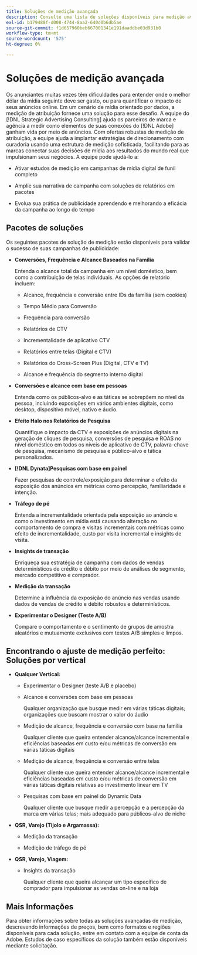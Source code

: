 ```yaml
---
title: Soluções de medição avançada
description: Consulte uma lista de soluções disponíveis para medição avançada.
exl-id: b179488f-d008-4744-8aa2-640d0b6db5ae
source-git-commit: f1d657960beb667001341e191daaddbe03d931b0
workflow-type: tm+mt
source-wordcount: '575'
ht-degree: 0%

---
```


# Soluções de medição avançada

Os anunciantes muitas vezes têm dificuldades para entender onde o melhor dólar da mídia seguinte deve ser gasto, ou para quantificar o impacto de seus anúncios online. Em um cenário de mídia orientado por dados, a medição de atribuição fornece uma solução para esse desafio. A equipe do [!DNL Strategic Advertising Consulting] ajuda os parceiros de marca e agência a medir como elementos de suas conexões do [!DNL Adobe] ganham vida por meio de anúncios. Com ofertas robustas de medição de atribuição, a equipe ajuda a implantar estratégias de direcionamento com curadoria usando uma estrutura de medição sofisticada, facilitando para as marcas conectar suas decisões de mídia aos resultados do mundo real que impulsionam seus negócios. A equipe pode ajudá-lo a:

* Ativar estudos de medição em campanhas de mídia digital de funil completo

* Amplie sua narrativa de campanha com soluções de relatórios em pacotes

* Evolua sua prática de publicidade aprendendo e melhorando a eficácia da campanha ao longo do tempo

## Pacotes de soluções

Os seguintes pacotes de solução de medição estão disponíveis para validar o sucesso de suas campanhas de publicidade:

* **Conversões, Frequência e Alcance Baseados na Família**

  Entenda o alcance total da campanha em um nível doméstico, bem como a contribuição de telas individuais. As opções de relatório incluem:

   * Alcance, frequência e conversão entre IDs da família (sem cookies)

     <!-- Hide for now * Quantify unique/incremental reach, overlap, and conversions at a household level by cookieless ID type (RampID, ID5) across multiple environments, including connected TV (CTV) and digital (desktop, mobile, native, and audio). -->

     <!-- Hide for now * Prove the effectiveness of testing cookieless IDs in finding incremental reach relative to cookie-based segments. -->

   * Tempo Médio para Conversão

   * Frequência para conversão

   * Relatórios de CTV

   * Incrementalidade de aplicativo CTV

   * Relatórios entre telas (Digital e CTV)

   * Relatórios do Cross-Screen Plus (Digital, CTV e TV)

   * Alcance e frequência do segmento interno digital

* **Conversões e alcance com base em pessoas**

  Entenda como os públicos-alvo e as táticas se sobrepõem no nível da pessoa, incluindo exposições em vários ambientes digitais, como desktop, dispositivo móvel, nativo e áudio.

  <!-- Hide for now * **Cross-ID People-Based Reach**

      Quantify the unique reach and overlap between cookies and RampIDs, as well as the cost per metric by ID type. Prove the effectiveness of testing RampIDs in finding incremental reach relative to cookie-based segments across multiple digital environments, such as desktop, mobile, native, and audio. -->

* **Efeito Halo nos Relatórios de Pesquisa**

  Quantifique o impacto da CTV e exposições de anúncios digitais na geração de cliques de pesquisa, conversões de pesquisa e ROAS no nível doméstico em todos os níveis de aplicativo de CTV, palavra-chave de pesquisa, mecanismo de pesquisa e público-alvo e tática personalizados.


* **[!DNL Dynata]Pesquisas com base em painel**

  Fazer pesquisas de controle/exposição para determinar o efeito da exposição dos anúncios em métricas como percepção, familiaridade e intenção.

* **Tráfego de pé**

  Entenda a incrementalidade orientada pela exposição ao anúncio e como o investimento em mídia está causando alteração no comportamento de compra e visitas incrementais com métricas como efeito de incrementalidade, custo por visita incremental e insights de visita.

* **Insights de transação**

  Enriqueça sua estratégia de campanha com dados de vendas determinísticos de crédito e débito por meio de análises de segmento, mercado competitivo e comprador.

* **Medição da transação**

  Determine a influência da exposição do anúncio nas vendas usando dados de vendas de crédito e débito robustos e determinísticos.

* **Experimentar o Designer (Teste A/B)**

  Compare o comportamento e o sentimento de grupos de amostra aleatórios e mutuamente exclusivos com testes A/B simples e limpos.

## Encontrando o ajuste de medição perfeito: Soluções por vertical

* **Qualquer Vertical:**

   * Experimentar o Designer (teste A/B e placebo)

   * Alcance e conversões com base em pessoas

     Qualquer organização que busque medir em várias táticas digitais; organizações que buscam mostrar o valor do áudio

   * Medição de alcance, frequência e conversão com base na família

     Qualquer cliente que queira entender alcance/alcance incremental e eficiências baseadas em custo e/ou métricas de conversão em várias táticas digitais

   * Medição de alcance, frequência e conversão entre telas

     Qualquer cliente que queira entender alcance/alcance incremental e eficiências baseadas em custo e/ou métricas de conversão em várias táticas digitais relativas ao investimento linear em TV

   * Pesquisas com base em painel do Dynamic Data

     Qualquer cliente que busque medir a percepção e a percepção da marca em várias telas; mais adequado para públicos-alvo de nicho

* **QSR, Varejo (Tijolo e Argamassa):**

   * Medição da transação

   * Medição de tráfego de pé

* **QSR, Varejo, Viagem:**

   * Insights da transação

     Qualquer cliente que queira alcançar um tipo específico de comprador para impulsionar as vendas on-line e na loja

## Mais Informações

Para obter informações sobre todas as soluções avançadas de medição, descrevendo informações de preços, bem como formatos e regiões disponíveis para cada solução, entre em contato com a equipe de conta da Adobe. Estudos de caso específicos da solução também estão disponíveis mediante solicitação.

